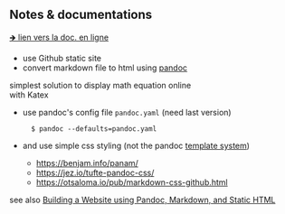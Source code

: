 ## Notes & documentations


[🡺 lien vers la doc. en ligne](https://xdze2.github.io/simuthermique/)

* use Github static site
* convert markdown file to html using [pandoc](https://pandoc.org/MANUAL.html)

simplest solution to display math equation online  
with Katex


* use pandoc's config file `pandoc.yaml` (need last version)

        $ pandoc --defaults=pandoc.yaml

* and use simple css styling (not the pandoc [template system](https://github.com/jgm/pandoc-templates))
  * https://benjam.info/panam/
  * https://jez.io/tufte-pandoc-css/
  * https://otsaloma.io/pub/markdown-css-github.html

see also [Building a Website using Pandoc, Markdown, and Static HTML](http://wstyler.ucsd.edu/posts/pandoc_website.html)



